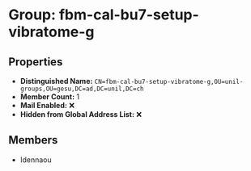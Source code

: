 # Group: fbm-cal-bu7-setup-vibratome-g

## Properties

- **Distinguished Name:** `CN=fbm-cal-bu7-setup-vibratome-g,OU=unil-groups,OU=gesu,DC=ad,DC=unil,DC=ch`
- **Member Count:** 1
- **Mail Enabled:** ❌
- **Hidden from Global Address List:** ❌

## Members

- ldennaou
